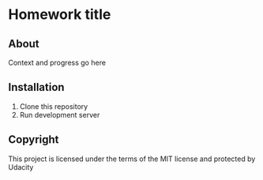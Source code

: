 # Homework title

## About
Context and progress go here

## Installation

1. Clone this repository
2. Run development server

## Copyright
This project is licensed under the terms of the MIT license and protected by Udacity 
